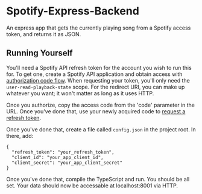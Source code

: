 # Spotify-Express-Backend
An express app that gets the currently playing song from a Spotify access token, and returns it as JSON.

## Running Yourself
You'll need a Spotify API refresh token for the account you wish to run this for. To get one, create a Spotify API application and obtain access with [authorization code flow](https://developer.spotify.com/documentation/general/guides/authorization-guide/#authorization-code-flow). When requesting your token, you'll only need the `user-read-playback-state` scope. For the redirect URI, you can make up whatever you want; it won't matter as long as it uses HTTP.

Once you authorize, copy the access code from the 'code' parameter in the URL. Once you've done that, use your newly acquired code to [request a refresh token](https://developer.spotify.com/documentation/general/guides/authorization-guide/#2-have-your-application-request-refresh-and-access-tokens-spotify-returns-access-and-refresh-tokens).

Once you've done that, create a file called `config.json` in the project root. In there, add:
```
{
  "refresh_token": "your_refresh_token",
  "client_id": "your_app_client_id",
  "client_secret": "your_app_client_secret"
}
```

Once you've done that, compile the TypeScript and run. You should be all set. Your data should now be accessable at localhost:8001 via HTTP.
  
